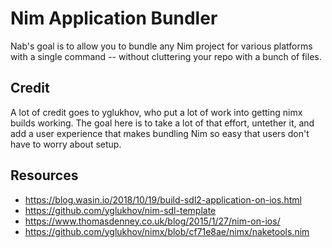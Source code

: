 # Nim Application Bundler

Nab's goal is to allow you to bundle any Nim project for various platforms with
a single command -- without cluttering your repo with a bunch of files.

## Credit

A lot of credit goes to yglukhov, who put a lot of work into getting nimx builds
working. The goal here is to take a lot of that effort, untether it, and add a
user experience that makes bundling Nim so easy that users don't have to worry
about setup.

## Resources

* https://blog.wasin.io/2018/10/19/build-sdl2-application-on-ios.html
* https://github.com/yglukhov/nim-sdl-template
* https://www.thomasdenney.co.uk/blog/2015/1/27/nim-on-ios/
* https://github.com/yglukhov/nimx/blob/cf71e8ae/nimx/naketools.nim

